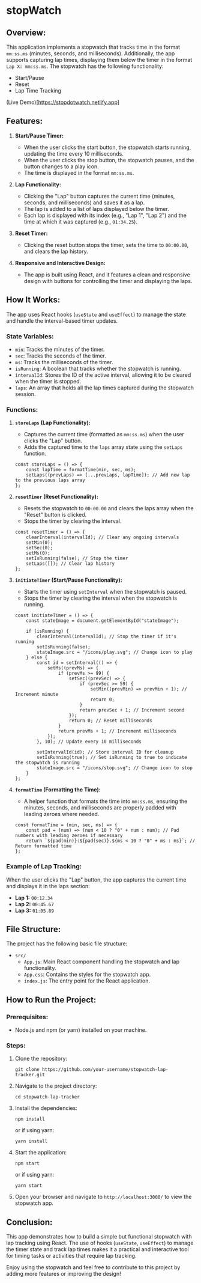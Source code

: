 # stopWatch

## Overview:

This application implements a stopwatch that tracks time in the format `mm:ss.ms` (minutes, seconds, and milliseconds).
Additionally, the app supports capturing lap times, displaying them below the timer in the format `Lap X: mm:ss.ms`.
The stopwatch has the following functionality:

-   Start/Pause
-   Reset
-   Lap Time Tracking

(Live Demo)[https://stopdotwatch.netlify.app]

## Features:

1. **Start/Pause Timer:**

    - When the user clicks the start button, the stopwatch starts running, updating the time every 10 milliseconds.
    - When the user clicks the stop button, the stopwatch pauses, and the button changes to a play icon.
    - The time is displayed in the format `mm:ss.ms`.

2. **Lap Functionality:**

    - Clicking the "Lap" button captures the current time (minutes, seconds, and milliseconds) and saves it as a lap.
    - The lap is added to a list of laps displayed below the timer.
    - Each lap is displayed with its index (e.g., "Lap 1", "Lap 2") and the time at which it was captured (e.g., `01:34.25`).

3. **Reset Timer:**

    - Clicking the reset button stops the timer, sets the time to `00:00.00`, and clears the lap history.

4. **Responsive and Interactive Design:**
    - The app is built using React, and it features a clean and responsive design with buttons for controlling the timer and displaying the laps.

## How It Works:

The app uses React hooks (`useState` and `useEffect`) to manage the state and handle the interval-based timer updates.

### State Variables:

-   `min`: Tracks the minutes of the timer.
-   `sec`: Tracks the seconds of the timer.
-   `ms`: Tracks the milliseconds of the timer.
-   `isRunning`: A boolean that tracks whether the stopwatch is running.
-   `intervalId`: Stores the ID of the active interval, allowing it to be cleared when the timer is stopped.
-   `laps`: An array that holds all the lap times captured during the stopwatch session.

### Functions:

1. **`storeLaps` (Lap Functionality):**

    - Captures the current time (formatted as `mm:ss.ms`) when the user clicks the "Lap" button.
    - Adds the captured time to the `laps` array state using the `setLaps` function.

    ```
    const storeLaps = () => {
        const lapTime = formatTime(min, sec, ms);
        setLaps((prevLaps) => [...prevLaps, lapTime]); // Add new lap to the previous laps array
    };
    ```

2. **`resetTimer` (Reset Functionality):**

    - Resets the stopwatch to `00:00.00` and clears the laps array when the "Reset" button is clicked.
    - Stops the timer by clearing the interval.

    ```
    const resetTimer = () => {
        clearInterval(intervalId); // Clear any ongoing intervals
        setMin(0);
        setSec(0);
        setMs(0);
        setIsRunning(false); // Stop the timer
        setLaps([]); // Clear lap history
    };
    ```

3. **`initiateTimer` (Start/Pause Functionality):**

    - Starts the timer using `setInterval` when the stopwatch is paused.
    - Stops the timer by clearing the interval when the stopwatch is running.

    ```
    const initiateTimer = () => {
        const stateImage = document.getElementById("stateImage");

        if (isRunning) {
            clearInterval(intervalId); // Stop the timer if it's running
            setIsRunning(false);
            stateImage.src = "/icons/play.svg"; // Change icon to play
        } else {
            const id = setInterval(() => {
                setMs((prevMs) => {
                    if (prevMs >= 99) {
                        setSec((prevSec) => {
                            if (prevSec >= 59) {
                                setMin((prevMin) => prevMin + 1); // Increment minute
                                return 0;
                            }
                            return prevSec + 1; // Increment second
                        });
                        return 0; // Reset milliseconds
                    }
                    return prevMs + 1; // Increment milliseconds
                });
            }, 10); // Update every 10 milliseconds

            setIntervalId(id); // Store interval ID for cleanup
            setIsRunning(true); // Set isRunning to true to indicate the stopwatch is running
            stateImage.src = "/icons/stop.svg"; // Change icon to stop
        }
    };
    ```

4. **`formatTime` (Formatting the Time):**

    - A helper function that formats the time into `mm:ss.ms`, ensuring the minutes, seconds, and milliseconds are properly padded with leading zeroes where needed.

    ```
    const formatTime = (min, sec, ms) => {
        const pad = (num) => (num < 10 ? "0" + num : num); // Pad numbers with leading zeroes if necessary
        return `${pad(min)}:${pad(sec)}.${ms < 10 ? "0" + ms : ms}`; // Return formatted time
    };
    ```

### Example of Lap Tracking:

When the user clicks the "Lap" button, the app captures the current time and displays it in the laps section:

-   **Lap 1:** `00:12.34`
-   **Lap 2:** `00:45.67`
-   **Lap 3:** `01:05.89`

## File Structure:

The project has the following basic file structure:

-   `src/`
    -   `App.js`: Main React component handling the stopwatch and lap functionality.
    -   `App.css`: Contains the styles for the stopwatch app.
    -   `index.js`: The entry point for the React application.

## How to Run the Project:

### Prerequisites:

-   Node.js and npm (or yarn) installed on your machine.

### Steps:

1. Clone the repository:

    ```
    git clone https://github.com/your-username/stopwatch-lap-tracker.git
    ```

2. Navigate to the project directory:

    ```
    cd stopwatch-lap-tracker
    ```

3. Install the dependencies:

    ```
    npm install
    ```

    or if using yarn:

    ```
    yarn install
    ```

4. Start the application:

    ```
    npm start
    ```

    or if using yarn:

    ```
    yarn start
    ```

5. Open your browser and navigate to `http://localhost:3000/` to view the stopwatch app.

## Conclusion:

This app demonstrates how to build a simple but functional stopwatch with lap tracking using React. The use of hooks (`useState`, `useEffect`) to manage the timer state and track lap times makes it a practical and interactive tool for timing tasks or activities that require lap tracking.

Enjoy using the stopwatch and feel free to contribute to this project by adding more features or improving the design!
